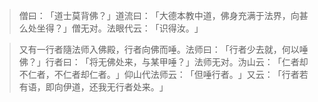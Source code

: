 
> 僧曰：​「道士莫背佛？​」道流曰：​「大德本教中道，佛身充满于法界，向甚么处坐得？​」僧无对。法眼代云：​「识得汝。​」

> 又有一行者隨法师入佛殿，行者向佛而唾。法师曰：​「行者少去就，何以唾佛？​」行者曰：​「将无佛处来，与某甲唾？​」法师无对。沩山云：​「仁者却不仁者，不仁者却仁者。​」仰山代法师云：​「但唾行者。​」又云：​「行者若有语，即向伊道，还我无行者处来。​」
